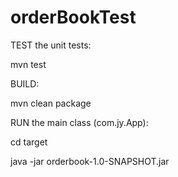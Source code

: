 # orderBookTest

TEST the unit tests:

mvn test

BUILD:

mvn clean package

RUN the main class (com.jy.App):

cd target

java -jar orderbook-1.0-SNAPSHOT.jar


